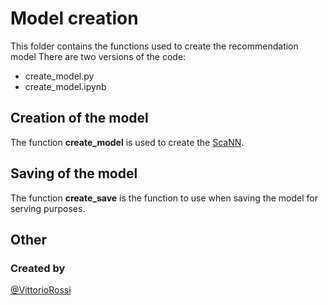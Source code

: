# Model creation 

This folder contains the functions used to create the recommendation model
There are two versions of the code: 
- create_model.py
- create_model.ipynb

## Creation of the model 
The function **create_model** is used to create the [ScaNN](https://github.com/google-research/google-research/tree/master/scann).

## Saving of the model
The function **create_save** is the function to use when saving the model for serving purposes. 

## Other 
### Created by
[@VittorioRossi](https://github.com/VittorioRossi)